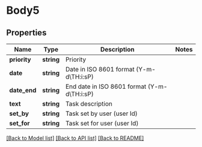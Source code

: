 # Body5

## Properties
Name | Type | Description | Notes
------------ | ------------- | ------------- | -------------
**priority** | **string** | Priority | 
**date** | **string** | Date in ISO 8601 format (Y-m-d\\TH:i:sP) | 
**date_end** | **string** | End date in ISO 8601 format (Y-m-d\\TH:i:sP) | 
**text** | **string** | Task description | 
**set_by** | **string** | Task set by user (user Id) | 
**set_for** | **string** | Task set for user (user Id) | 

[[Back to Model list]](../../README.md#documentation-for-models) [[Back to API list]](../../README.md#documentation-for-api-endpoints) [[Back to README]](../../README.md)

